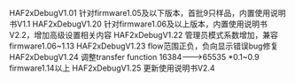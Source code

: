 HAF2xDebugV1.01   针对firmware1.05及以下版本，首批9只样品，内置使用说明书V1.1
HAF2xDebugV1.20   针对firmware1.06及以上版本，内置使用说明书V2.2，增加高级设置相关内容
HAF2xDebugV1.22   管理员模式系数增加，兼容firmware1.06~1.13
HAF2xDebugV1.23   flow范围正负，负向显示错误bug修复
HAF2xDebugV1.24   调整transfer function 16384--->65535 *0.1~0.9 firmware1.14以上
HAF2xDebugV1.25   更新使用说明书V2.4